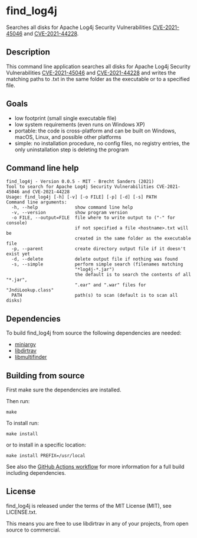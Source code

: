 find_log4j
==========
Searches all disks for Apache Log4j Security Vulnerabilities [CVE-2021-45046](https://cve.mitre.org/cgi-bin/cvename.cgi?name=CVE-2021-45046) and [CVE-2021-44228](https://cve.mitre.org/cgi-bin/cvename.cgi?name=CVE-2021-44228).

Description
-----------
This command line application searches all disks for Apache Log4j Security Vulnerabilities [CVE-2021-45046](https://cve.mitre.org/cgi-bin/cvename.cgi?name=CVE-2021-45046) and [CVE-2021-44228](https://cve.mitre.org/cgi-bin/cvename.cgi?name=CVE-2021-44228) and writes the matching paths to <hostname>.txt in the same folder as the executable or to a specified file.

Goals
-----
- low footprint (small single executable file)
- low system requirements (even runs on Windows XP)
- portable: the code is cross-platform and can be built on Windows, macOS, Linux, and possible other platforms
- simple: no installation procedure, no config files, no registry entries, the only uninstallation step is deleting the program

Command line help
-----------------
```
find_log4j - Version 0.0.5 - MIT - Brecht Sanders (2021)
Tool to search for Apache Log4j Security Vulnerabilities CVE-2021-45046 and CVE-2021-44228
Usage: find_log4j [-h] [-v] [-o FILE] [-p] [-d] [-s] PATH
Command line arguments:
  -h, --help              show command line help
  -v, --version           show program version
  -o FILE, --output=FILE  file where to write output to ("-" for console)
                          if not specified a file <hostname>.txt will be
                          created in the same folder as the executable file
  -p, --parent            create directory output file if it doesn't exist yet
  -d, --delete            delete output file if nothing was found
  -s, --simple            perform simple search (filenames matching
                          "*log4j-*.jar")
                          the default is to search the contents of all "*.jar",
                          ".ear" and ".war" files for "JndiLookup.class"
  PATH                    path(s) to scan (default is to scan all disks)
```

Dependencies
------------
To build find_log4j from source the following dependencies are needed:
 - [miniargv](https://github.com/brechtsanders/miniargv)
 - [libdirtrav](https://github.com/brechtsanders/libdirtrav)
 - [libmultifinder](https://github.com/brechtsanders/libmultifinder)

Building from source
--------------------
First make sure the dependencies are installed.

Then run:
```
make
```

To install run:
```
make install
```
or to install in a specific location:
```
make install PREFIX=/usr/local
```

See also the [GitHub Actions workflow](.github/workflows/find_log4j.yml) for more information for a full build including dependencies.

License
-------
find_log4j is released under the terms of the MIT License (MIT), see LICENSE.txt.

This means you are free to use libdirtrav in any of your projects, from open source to commercial.
